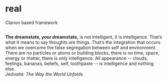 # real

Clarion based framework

##
###

##
###

**The dreamstate, your dreamstate,** is not intelligent, it is intelligence. 
That’s what it means to say thoughts are things. That’s the integration that occurs when we overcome the false segregation between self and environment. 
There are no particles or atoms or building blocks, there is no time, space, energy or matter, there is only intelligence. 
All appearance -- clouds, feelings, bananas, beliefs, self, toothpaste -- is intelligence and nothing else. <BR/>
_Jedvaita: The Way the World Unfolds_
